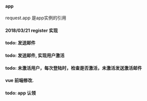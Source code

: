 #### app

request.app 是app实例的引用

#### 2018/03/21 register 实现

#### todo: 发送邮件

#### todo: 发送邮件, 实现用户激活

#### todo: 未激活用户，每次登陆时，检查是否激活，未激活发送激活邮件

#### vue 前端修改.

#### todo: app 认领

